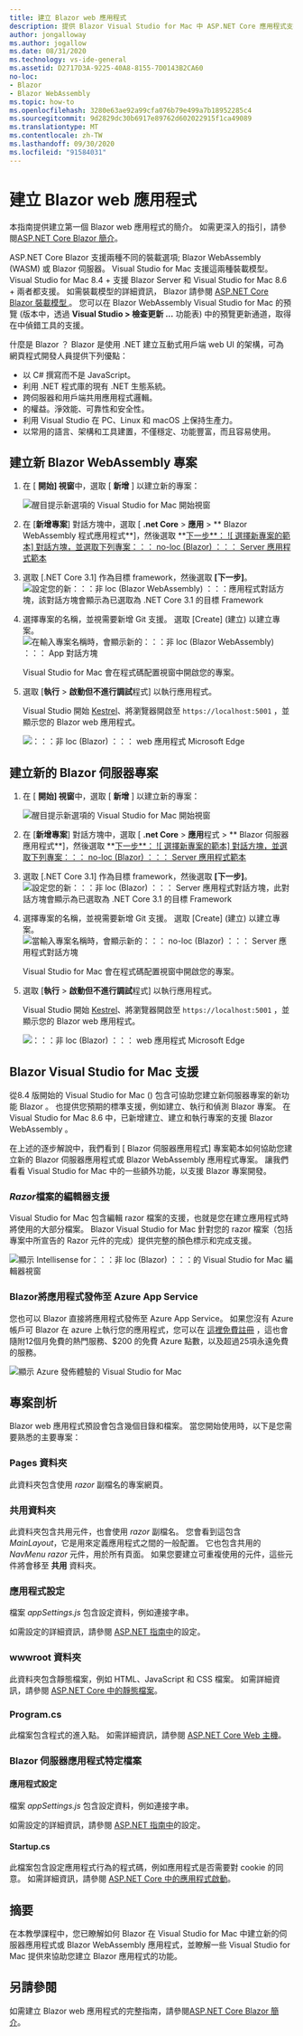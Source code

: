 ```yaml
---
title: 建立 Blazor web 應用程式
description: 提供 Blazor Visual Studio for Mac 中 ASP.NET Core 應用程式支援的相關資訊。
author: jongalloway
ms.author: jogallow
ms.date: 08/31/2020
ms.technology: vs-ide-general
ms.assetid: D2717D3A-9225-40A8-8155-7D0143B2CA60
no-loc:
- Blazor
- Blazor WebAssembly
ms.topic: how-to
ms.openlocfilehash: 3280e63ae92a99cfa076b79e499a7b18952285c4
ms.sourcegitcommit: 9d2829dc30b6917e89762d602022915f1ca49089
ms.translationtype: MT
ms.contentlocale: zh-TW
ms.lasthandoff: 09/30/2020
ms.locfileid: "91584031"
---
```

# <a name="create-no-locblazor-web-apps"></a>建立 Blazor web 應用程式

本指南提供建立第一個 Blazor web 應用程式的簡介。 如需更深入的指引，請參閱[ASP.NET Core Blazor 簡介](/aspnet/core/blazor/index)。

ASP.NET Core Blazor 支援兩種不同的裝載選項; Blazor WebAssembly (WASM) 或 Blazor 伺服器。 Visual Studio for Mac 支援這兩種裝載模型。 Visual Studio for Mac 8.4 + 支援 Blazor Server 和 Visual Studio for Mac 8.6 + 兩者都支援。 如需裝載模型的詳細資訊， Blazor 請參閱 [ASP.NET Core Blazor 裝載模型 ](/aspnet/core/blazor/hosting-models?view=aspnetcore-3.1)。 您可以在 Blazor WebAssembly Visual Studio for Mac 的預覽 (版本中，透過 **Visual Studio > 檢查更新 ...** 功能表) 中的預覽更新通道，取得在中偵錯工具的支援。

什麼是 Blazor ？ Blazor 是使用 .NET 建立互動式用戶端 web UI 的架構，可為 網頁程式開發人員提供下列優點：

* 以 C# 撰寫而不是 JavaScript。
* 利用 .NET 程式庫的現有 .NET 生態系統。
* 跨伺服器和用戶端共用應用程式邏輯。
* 的權益。淨效能、可靠性和安全性。
* 利用 Visual Studio 在 PC、Linux 和 macOS 上保持生產力。
* 以常用的語言、架構和工具建置，不僅穩定、功能豐富，而且容易使用。

## <a name="create-a-new-no-locblazor-webassembly-project"></a>建立新 Blazor WebAssembly 專案
1. 在 [ **開始] 視窗**中，選取 [ **新增** ] 以建立新的專案：

   ![醒目提示新選項的 Visual Studio for Mac 開始視窗](media/blazor-new-project.png)

1. 在 [**新增專案**] 對話方塊中，選取 [ **.net Core** > **應用** > ** Blazor WebAssembly 程式應用程式**]，然後選取 **[下一步**： ![ 選擇新專案的範本] 對話方塊，並選取下列專案：：： no-loc (Blazor) ：：： Server 應用程式範本](media/blazor-wasm-project-template.png)

1. 選取 [.NET Core 3.1] 作為目標 framework，然後選取 **[下一步]**。 
   ![設定您的新：：：非 loc (Blazor WebAssembly) ：：：應用程式對話方塊，該對話方塊會顯示為已選取為 .NET Core 3.1 的目標 Framework](media/blazor-wasm-select-target-framework.png)

1. 選擇專案的名稱，並視需要新增 Git 支援。 選取 [Create] \(建立\)  以建立專案。
    ![在輸入專案名稱時，會顯示新的：：：非 loc (Blazor WebAssembly) ：：： App 對話方塊](media/blazor-wasm-name-project.png)

   Visual Studio for Mac 會在程式碼配置視窗中開啟您的專案。

1. 選取 [**執行**  >  **啟動但不進行調試**程式] 以執行應用程式。

   Visual Studio 開始 [Kestrel](/aspnet/core/fundamentals/servers/kestrel)、將瀏覽器開啟至 `https://localhost:5001` ，並顯示您的 Blazor web 應用程式。

   ![：：：非 loc (Blazor) ：：： web 應用程式 Microsoft Edge](media/blazor-new-app-in-edge.png)

## <a name="creating-a-new-no-locblazor-server-project"></a>建立新的 Blazor 伺服器專案

1. 在 [ **開始] 視窗**中，選取 [ **新增** ] 以建立新的專案：

   ![醒目提示新選項的 Visual Studio for Mac 開始視窗](media/blazor-new-project.png)
1. 在 [**新增專案**] 對話方塊中，選取 [ **.net Core** > **應用**程式 > ** Blazor 伺服器應用程式**]，然後選取 **[下一步**： ![ 選擇新專案的範本] 對話方塊，並選取下列專案：：： no-loc (Blazor) ：：： Server 應用程式範本](media/blazor-project-template.png)

1. 選取 [.NET Core 3.1] 作為目標 framework，然後選取 **[下一步]**。 
   ![設定您的新：：：非 loc (Blazor) ：：： Server 應用程式對話方塊，此對話方塊會顯示為已選取為 .NET Core 3.1 的目標 Framework](media/blazor-select-target-framework.png)

1. 選擇專案的名稱，並視需要新增 Git 支援。 選取 [Create] \(建立\)  以建立專案。
   ![當輸入專案名稱時，會顯示新的：：： no-loc (Blazor) ：：： Server 應用程式對話方塊](media/blazor-name-project.png)

   Visual Studio for Mac 會在程式碼配置視窗中開啟您的專案。
1. 選取 [**執行**  >  **啟動但不進行調試**程式] 以執行應用程式。

   Visual Studio 開始 [Kestrel](/aspnet/core/fundamentals/servers/kestrel)、將瀏覽器開啟至 `https://localhost:5001` ，並顯示您的 Blazor web 應用程式。

   ![：：：非 loc (Blazor) ：：： web 應用程式 Microsoft Edge](media/blazor-new-app-in-edge.png)

## <a name="no-locblazor-support-in-visual-studio-for-mac"></a>Blazor Visual Studio for Mac 支援

從8.4 版開始的 Visual Studio for Mac () 包含可協助您建立新伺服器專案的新功能 Blazor 。 也提供您預期的標準支援，例如建立、執行和偵測 Blazor 專案。 在 Visual Studio for Mac 8.6 中，已新增建立、建立和執行專案的支援 Blazor WebAssembly 。

在上述的逐步解說中，我們看到 [ Blazor 伺服器應用程式] 專案範本如何協助您建立新的 Blazor 伺服器應用程式或 Blazor WebAssembly 應用程式專案。 讓我們看看 Visual Studio for Mac 中的一些額外功能，以支援 Blazor 專案開發。

### <a name="editor-support-for-razor-files"></a>*Razor*檔案的編輯器支援
Visual Studio for Mac 包含編輯 razor 檔案的支援，也就是您在建立應用程式時將使用的大部分檔案。 Blazor Visual Studio for Mac 針對您的 razor 檔案（包括專案中所宣告的 Razor 元件的完成）提供完整的顏色標示和完成支援。

![顯示 Intellisense for：：：非 loc (Blazor) ：：：的 Visual Studio for Mac 編輯器視窗](media/blazor-intellisense.png)

### <a name="publishing-no-locblazor-applications-to-azure-app-service"></a>Blazor將應用程式發佈至 Azure App Service
您也可以 Blazor 直接將應用程式發佈至 Azure App Service。 如果您沒有 Azure 帳戶可 Blazor 在 azure 上執行您的應用程式，您可以在 [這裡免費註冊](https://azure.microsoft.com/free) ，這也會隨附12個月免費的熱門服務、$200 的免費 Azure 點數，以及超過25項永遠免費的服務。

![顯示 Azure 發佈體驗的 Visual Studio for Mac](media/blazor-azure-publish.png)

## <a name="project-anatomy"></a>專案剖析

Blazor web 應用程式預設會包含幾個目錄和檔案。 當您開始使用時，以下是您需要熟悉的主要專案：

### <a name="pages-folder"></a>Pages 資料夾

此資料夾包含使用 *razor* 副檔名的專案網頁。

### <a name="shared-folder"></a>共用資料夾

此資料夾包含共用元件，也會使用 *razor* 副檔名。 您會看到這包含 *MainLayout*，它是用來定義應用程式之間的一般配置。 它也包含共用的 *NavMenu razor* 元件，用於所有頁面。 如果您要建立可重複使用的元件，這些元件將會移至 **共用** 資料夾。

### <a name="app-settings"></a>應用程式設定

檔案 *appSettings.js* 包含設定資料，例如連接字串。

如需設定的詳細資訊，請參閱 [ASP.NET 指南中](/aspnet/core/fundamentals/configuration/index)的設定。

### <a name="wwwroot-folder"></a>wwwroot 資料夾

此資料夾包含靜態檔案，例如 HTML、JavaScript 和 CSS 檔案。 如需詳細資訊，請參閱 [ASP.NET Core 中的靜態檔案](/aspnet/core/fundamentals/static-files)。

### <a name="programcs"></a>Program.cs

此檔案包含程式的進入點。 如需詳細資訊，請參閱 [ASP.NET Core Web 主機](/aspnet/core/fundamentals/host/web-host)。

### <a name="no-locblazor-server-app-specific-files"></a>Blazor 伺服器應用程式特定檔案
#### <a name="app-settings"></a>應用程式設定

檔案 *appSettings.js* 包含設定資料，例如連接字串。

如需設定的詳細資訊，請參閱 [ASP.NET 指南中](/aspnet/core/fundamentals/configuration/index)的設定。

#### <a name="startupcs"></a>Startup.cs

此檔案包含設定應用程式行為的程式碼，例如應用程式是否需要對 cookie 的同意。 如需詳細資訊，請參閱 [ASP.NET Core 中的應用程式啟動](/aspnet/core/fundamentals/startup)。

## <a name="summary"></a>摘要
在本教學課程中，您已瞭解如何 Blazor 在 Visual Studio for Mac 中建立新的伺服器應用程式或 Blazor WebAssembly 應用程式，並瞭解一些 Visual Studio for Mac 提供來協助您建立 Blazor 應用程式的功能。

## <a name="see-also"></a>另請參閱

如需建立 Blazor web 應用程式的完整指南，請參閱[ASP.NET Core Blazor 簡介](/aspnet/core/blazor/index)。